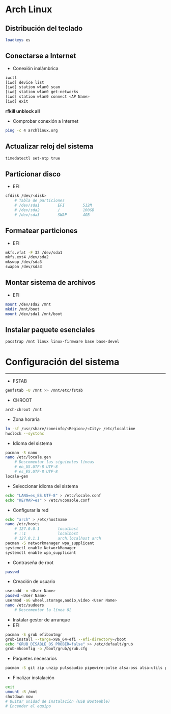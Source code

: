 # Arch Linux

## Distribución del teclado
```bash
loadkeys es
```
## Conectarse a Internet

- Conexión inalámbrica
```bash
iwctl
[iwd] device list
[iwd] station wlan0 scan
[iwd] station wlan0 get-networks
[iwd] station wlan0 connect <AP Name>
[iwd] exit
```
**rfkill unblock all**

- Comprobar conexión a Internet
```bash
ping -c 4 archlinux.org
```

## Actualizar reloj del sistema
```bash
timedatectl set-ntp true
```

## Particionar disco
- EFI
```bash
cfdisk /dev/<disk>
	# Tabla de particiones
	# /dev/sda1        EFI        512M
	# /dev/sda2        /          100GB
	# /dev/sda3        SWAP       4GB
```

## Formatear particiones
- EFI
```bash
mkfs.vfat -F 32 /dev/sda1
mkfs.ext4 /dev/sda2
mkswap /dev/sda3
swapon /dev/sda3
```

## Montar sistema de archivos
- EFI
```bash
mount /dev/sda2 /mnt
mkdir /mnt/boot
mount /dev/sda1 /mnt/boot
```

## Instalar paquete esenciales
```bash
pacstrap /mnt linux linux-firmware base base-devel
```

# Configuración del sistema
---
- FSTAB
```bash
genfstab -U /mnt >> /mnt/etc/fstab
```
- CHROOT
```bash
arch-chroot /mnt
```
- Zona horaria
```bash
ln -sf /usr/share/zoneinfo/<Region>/<City> /etc/localtime
hwclock --systohc
```
- Idioma del sistema
```bash
pacman -S nano
nano /etc/locale.gen
	# Descomentar las siguientes líneas
	# en_US.UTF-8 UTF-8
	# es_ES.UTF-8 UTF-8
locale-gen
```
- Seleccionar idioma del sistema
```bash
echo "LANG=es_ES.UTF-8" > /etc/locale.conf
echo "KEYMAP=es" > /etc/vconsole.conf
```
- Configurar la red
```bash
echo "arch" > /etc/hostname
nano /etc/hosts
	# 127.0.0.1        localhost
	# ::1              localhost
	# 127.0.1.1        arch.localhost arch
pacman -S networkmanager wpa_supplicant
systemctl enable NetworkManager
systemctl enable wpa_supplicant
```
- Contraseña de root
```bash
passwd
```
- Creación de usuario
```bash
useradd -m <User Name>
passwd <User Name>
usermod -aG wheel,storage,audio,video <User Name>
nano /etc/sudoers
	# Descomentar la línea 82 
```
- Instalar gestor de arranque
- EFI
```bash
pacman -S grub efibootmgr
grub-install --targe=x86_64-efi --efi-directory=/boot
echo "GRUB_DISABLE_OS_PROBER=false" >> /etc/default/grub
grub-mkconfig -o /boot/grub/grub.cfg
```
- Paquetes necesarios
```bash
pacman -S git zip unzip pulseaudio pipewire-pulse alsa-oss alsa-utils pipewire pavucontrol
```
- Finalizar instalación
```bash
exit
umount -R /mnt
shutdown now
# Quitar unidad de instalación (USB Booteable)
# Encender el equipo
```
